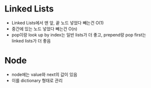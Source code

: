 # Linked Lists
- Linked Lists에서 맨 앞, 끝 노드 넣었다 빼는건 O(1)
- 중간에 있는 노드 넣었다 빼는건 O(n)
- pop이랑 look up by index는 일반 lists가 더 좋고, prepend랑 pop first는 linked lists가 더 좋음

# Node
- node에는 value와 next의 값이 있음
- 이를 dictionary 형태로 관리
